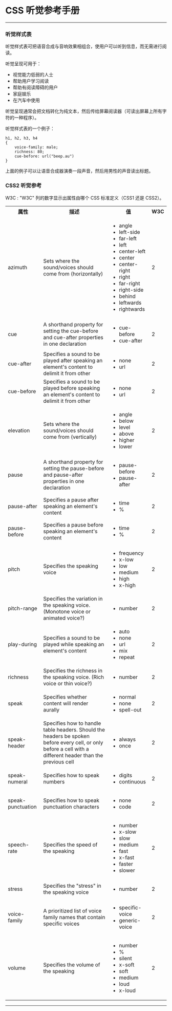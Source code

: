 # CSS 听觉参考手册

---

### 听觉样式表

听觉样式表可把语音合成与音响效果相组合，使用户可以听到信息，而无需进行阅读。

听觉呈现可用于：

* 视觉能力低弱的人士
* 帮助用户学习阅读
* 帮助有阅读障碍的用户
* 家庭娱乐
* 在汽车中使用

听觉呈现通常会把文档转化为纯文本，然后传给屏幕阅读器（可读出屏幕上所有字符的一种程序）。

听觉样式表的一个例子：

```
h1, h2, h3, h4
{
    voice-family: male;
    richness: 80;
    cue-before: url("beep.au")
}
```

上面的例子可以让语音合成器演奏一段声音，然后用男性的声音读出标题。

### CSS2 听觉参考

W3C : "W3C" 列的数字显示出属性由哪个 CSS 标准定义（CSS1 还是 CSS2）。

<table class="dataintable">
<colgroup span="4">
<col class="no_wrap"  />
<col  />
<col class="no_wrap"  />
<col  />
</colgroup>
  <tr>
    <th>属性</th>
    <th>描述</th>
    <th>值</th>
    <th>W3C</th>
  </tr>
  <tr>
    <td>azimuth</td>
    <td>Sets where the sound/voices should come from (horizontally)</td>
    <td>
		<ul>
			<li class="table_value">angle</li>
			<li>left-side</li>
			<li>far-left</li>
			<li>left</li>
			<li>center-left</li>
			<li>center</li>
			<li>center-right</li>
			<li>right</li>
			<li>far-right</li>
			<li>right-side</li>
			<li>behind</li>
			<li>leftwards</li>
			<li>rightwards</li>
		</ul>
	</td>
    <td>2</td>
  </tr>
  <tr>
    <td>cue</td>
    <td>A shorthand property for setting the cue-before and cue-after properties in one declaration</td>
    <td>
		<ul>
			<li class="table_value">cue-before</li>
			<li class="table_value">cue-after</li>
		</ul>
	</td>
    <td>2</td>
  </tr>
  <tr>
    <td>cue-after</td>
    <td>Specifies a sound to be played after speaking an element's content to delimit it from other</td>
    <td>
		<ul>
			<li>none</li>
			<li class="table_value">url</li>
		</ul>
	</td>
    <td>2</td>
  </tr>
  <tr>
    <td>cue-before</td>
    <td>Specifies a sound to be played before speaking an element's content to delimit it from other</td>
    <td>
		<ul>
			<li>none</li>
			<li class="table_value">url</li>
		</ul>
	</td>
    <td>2</td>
  </tr>
  <tr>
    <td>elevation</td>
    <td>Sets where the sound/voices should come from (vertically)</td>
    <td>
		<ul>
			<li>angle</li>
			<li>below</li>
			<li>level</li>
			<li>above</li>
			<li>higher</li>
			<li>lower&nbsp;</li>
		</ul>
	</td>
    <td>2</td>
  </tr>
  <tr>
    <td>pause</td>
    <td>A shorthand property for setting the pause-before and pause-after properties in one declaration</td>
    <td>
		<ul>
			<li class="table_value">pause-before</li>
			<li>pause-after</li>
		</ul>
	</td>
    <td>2</td>
  </tr>
  <tr>
    <td>pause-after</td>
    <td>Specifies a pause after speaking an element's content</td>
    <td>
		<ul>
			<li class="table_value">time</li>
			<li>%</li>
		</ul>
	</td>
    <td>2</td>
  </tr>
  <tr>
    <td>pause-before</td>
    <td>Specifies a pause before speaking an element's content</td>
    <td>
		<ul>
			<li class="table_value">time</li>
			<li>%</li>
		</ul>
	</td>
    <td>2</td>
  </tr>
  <tr>
    <td>pitch</td>
    <td>Specifies the speaking voice</td>
    <td>
		<ul>
			<li class="table_value">frequency</li>
			<li>x-low</li>
			<li>low</li>
			<li>medium</li>
			<li>high</li>
			<li>x-high&nbsp;</li>
		</ul>
	</td>
    <td>2</td>
  </tr>
  <tr>
    <td>pitch-range</td>
    <td>Specifies the variation in the speaking voice. (Monotone voice or animated voice?)</td>
    <td><ul><li class="table_value">number</li></ul></td>
    <td>2</td>
  </tr>
  <tr>
    <td>play-during</td>
    <td>Specifies a sound to be played while speaking an element's content</td>
    <td>
		<ul>
			<li>auto</li>
			<li>none</li>
			<li class="table_value">url</li>
			<li>mix</li>
			<li>repeat</li>
		</ul>
	</td>
    <td>2</td>
  </tr>
  <tr>
    <td>richness</td>
    <td>Specifies the richness in the speaking voice. (Rich voice or thin voice?)</td>
    <td><ul><li class="table_value">number</li></ul></td>
    <td>2</td>
  </tr>
  <tr>
    <td>speak</td>
    <td>Specifies whether content will render aurally</td>
    <td>
	<ul>
	<li>normal</li>
    <li>none</li>
    <li>spell-out</li>
	</ul>
	</td>
    <td>2</td>
  </tr>
  <tr>
    <td>speak-header</td>
    <td>Specifies how to handle table headers. Should the headers be spoken before every cell, or only before a cell with a different header than the previous cell</td>
    <td>
		<ul>
			<li>always</li>
			<li>once</li>
		</ul>
    </td>
    <td>2</td>
  </tr>
  <tr>
    <td>speak-numeral</td>
    <td>Specifies how to speak numbers</td>
    <td>
	<ul>
	<li>digits</li>
    <li>continuous</li>
	</ul>
	</td>
    <td>2</td>
  </tr>
  <tr>
    <td>speak-punctuation</td>
    <td>Specifies how to speak punctuation characters</td>
    <td>
		<ul>
			<li>none</li>
			<li>code</li>
		</ul>
	</td>
    <td>2</td>
  </tr>
  <tr>
    <td>speech-rate</td>
    <td>Specifies the speed of the speaking</td>
    <td>
		<ul>
			<li class="table_value">number</li>
			<li>x-slow</li>
			<li>slow</li>
			<li>medium</li>
			<li>fast</li>
			<li>x-fast</li>
			<li>faster</li>
			<li>slower&nbsp;</li>
		</ul>
	</td>
	</td>
    <td>2</td>
  </tr>
  <tr>
    <td>stress</td>
    <td>Specifies the &quot;stress&quot; in the speaking voice</td>
    <td><ul><li class="table_value">number</li></ul></td>
    <td>2</td>
  </tr>
  <tr>
    <td>voice-family</td>
    <td>A prioritized list of voice family names that contain specific voices</td>
    <td>
		<ul>
			<li class="table_value">specific-voice</li>
			<li>generic-voice</li>
		</ul>
	</td>
    <td>2</td>
  </tr>
  <tr>
    <td>volume</td>
    <td>Specifies the volume of the speaking</td>
    <td>
		<ul>
			<li class="table_value">number</li>
			<li class="table_value">%</li>
			<li>silent</li>
			<li>x-soft</li>
			<li>soft</li>
			<li>medium</li>
			<li>loud</li>
			<li>x-loud&nbsp;</li>
		</ul>
	</td>
    <td>2</td>
  </tr>
</table>

---

